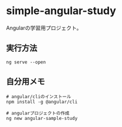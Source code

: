 # simple-angular-study

Angularの学習用プロジェクト。  

## 実行方法

```shell
ng serve --open
```

## 自分用メモ

```shell
# angular/cliのインストール
npm install -g @angular/cli

# angularプロジェクトの作成
ng new angular-sample-study
```
